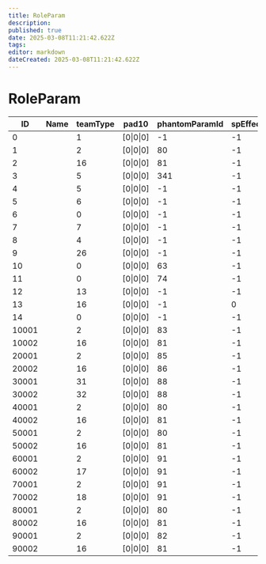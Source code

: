 ```yaml
---
title: RoleParam
description: 
published: true
date: 2025-03-08T11:21:42.622Z
tags: 
editor: markdown
dateCreated: 2025-03-08T11:21:42.622Z
---
```


# RoleParam
|ID   |Name|teamType|pad10            |phantomParamId|spEffectID0|spEffectID1|spEffectID2|spEffectID3|spEffectID4|spEffectID5|spEffectID6|spEffectID7|spEffectID8|spEffectID9|sosSignSfxId|mySosSignSfxId|summonStartAnimId|itemlotParamId|voiceChatGroup|roleNameColor|pad1      |roleNameId|teamTypeByGiantNut|pad3             |phantomParamId_vowRank1|phantomParamId_vowRank2|phantomParamId_vowRank3|spEffectID_vowRank0|spEffectID_vowRank1|spEffectID_vowRank2|spEffectID_vowRank3|signPhantomId|pad2                                                                                                                                    |
|-----|-|--|-----------------|---|--|--|--|--|--|--|--|--|--|--|-----|-----|-----|----|-|-|----------|------|--|-----------------|---|---|---|--|--|--|--|---|----------------------------------------------------------------------------------------------------------------------------------------|
|0    | |1 |[0&#124;0&#124;0]|-1 |-1|-1|-1|-1|-1|-1|-1|-1|-1|-1|0    |0    |0    |-1  |1|1|[0&#124;0]|331100|1 |[0&#124;0&#124;0]|-1 |-1 |-1 |-1|-1|-1|-1|-1 |[0&#124;0&#124;0&#124;0&#124;0&#124;0&#124;0&#124;0&#124;0&#124;0&#124;0&#124;0&#124;0&#124;0&#124;0&#124;0&#124;0&#124;0&#124;0&#124;0]|
1    | |2 |[0&#124;0&#124;0]|80 |-1|-1|-1|-1|-1|-1|-1|-1|-1|-1|30001|30000|63010|5510|1|1|[0&#124;0]|331101|2 |[0&#124;0&#124;0]|80 |80 |80 |-1|-1|-1|-1|74 |[0&#124;0&#124;0&#124;0&#124;0&#124;0&#124;0&#124;0&#124;0&#124;0&#124;0&#124;0&#124;0&#124;0&#124;0&#124;0&#124;0&#124;0&#124;0&#124;0]|
2    | |16|[0&#124;0&#124;0]|81 |-1|-1|-1|-1|-1|-1|-1|-1|-1|-1|30011|30010|63010|5530|0|2|[0&#124;0]|331102|19|[0&#124;0&#124;0]|81 |81 |81 |-1|-1|-1|-1|181|[0&#124;0&#124;0&#124;0&#124;0&#124;0&#124;0&#124;0&#124;0&#124;0&#124;0&#124;0&#124;0&#124;0&#124;0&#124;0&#124;0&#124;0&#124;0&#124;0]|
3    | |5 |[0&#124;0&#124;0]|341|-1|-1|-1|-1|-1|-1|-1|-1|-1|-1|0    |0    |63010|-1  |0|1|[0&#124;0]|0     |5 |[0&#124;0&#124;0]|341|341|341|-1|-1|-1|-1|-1 |[0&#124;0&#124;0&#124;0&#124;0&#124;0&#124;0&#124;0&#124;0&#124;0&#124;0&#124;0&#124;0&#124;0&#124;0&#124;0&#124;0&#124;0&#124;0&#124;0]|
4    | |5 |[0&#124;0&#124;0]|-1 |-1|-1|-1|-1|-1|-1|-1|-1|-1|-1|0    |0    |63010|-1  |0|1|[0&#124;0]|0     |5 |[0&#124;0&#124;0]|-1 |-1 |-1 |-1|-1|-1|-1|-1 |[0&#124;0&#124;0&#124;0&#124;0&#124;0&#124;0&#124;0&#124;0&#124;0&#124;0&#124;0&#124;0&#124;0&#124;0&#124;0&#124;0&#124;0&#124;0&#124;0]|
5    | |6 |[0&#124;0&#124;0]|-1 |-1|-1|-1|-1|-1|-1|-1|-1|-1|-1|0    |0    |63010|-1  |0|2|[0&#124;0]|0     |6 |[0&#124;0&#124;0]|-1 |-1 |-1 |-1|-1|-1|-1|-1 |[0&#124;0&#124;0&#124;0&#124;0&#124;0&#124;0&#124;0&#124;0&#124;0&#124;0&#124;0&#124;0&#124;0&#124;0&#124;0&#124;0&#124;0&#124;0&#124;0]|
6    | |0 |[0&#124;0&#124;0]|-1 |-1|-1|-1|-1|-1|-1|-1|-1|-1|-1|0    |0    |63010|-1  |0|2|[0&#124;0]|0     |0 |[0&#124;0&#124;0]|-1 |-1 |-1 |-1|-1|-1|-1|-1 |[0&#124;0&#124;0&#124;0&#124;0&#124;0&#124;0&#124;0&#124;0&#124;0&#124;0&#124;0&#124;0&#124;0&#124;0&#124;0&#124;0&#124;0&#124;0&#124;0]|
7    | |7 |[0&#124;0&#124;0]|-1 |-1|-1|-1|-1|-1|-1|-1|-1|-1|-1|0    |0    |63010|-1  |0|2|[0&#124;0]|0     |7 |[0&#124;0&#124;0]|-1 |-1 |-1 |-1|-1|-1|-1|-1 |[0&#124;0&#124;0&#124;0&#124;0&#124;0&#124;0&#124;0&#124;0&#124;0&#124;0&#124;0&#124;0&#124;0&#124;0&#124;0&#124;0&#124;0&#124;0&#124;0]|
8    | |4 |[0&#124;0&#124;0]|-1 |-1|-1|-1|-1|-1|-1|-1|-1|-1|-1|0    |0    |0    |-1  |1|1|[0&#124;0]|331100|4 |[0&#124;0&#124;0]|-1 |-1 |-1 |-1|-1|-1|-1|-1 |[0&#124;0&#124;0&#124;0&#124;0&#124;0&#124;0&#124;0&#124;0&#124;0&#124;0&#124;0&#124;0&#124;0&#124;0&#124;0&#124;0&#124;0&#124;0&#124;0]|
9    | |26|[0&#124;0&#124;0]|-1 |-1|-1|-1|-1|-1|-1|-1|-1|-1|-1|0    |0    |63010|-1  |0|1|[0&#124;0]|0     |26|[0&#124;0&#124;0]|-1 |-1 |-1 |-1|-1|-1|-1|-1 |[0&#124;0&#124;0&#124;0&#124;0&#124;0&#124;0&#124;0&#124;0&#124;0&#124;0&#124;0&#124;0&#124;0&#124;0&#124;0&#124;0&#124;0&#124;0&#124;0]|
10   | |0 |[0&#124;0&#124;0]|63 |-1|-1|-1|-1|-1|-1|-1|-1|-1|-1|0    |0    |63010|-1  |0|1|[0&#124;0]|0     |0 |[0&#124;0&#124;0]|63 |63 |63 |-1|-1|-1|-1|-1 |[0&#124;0&#124;0&#124;0&#124;0&#124;0&#124;0&#124;0&#124;0&#124;0&#124;0&#124;0&#124;0&#124;0&#124;0&#124;0&#124;0&#124;0&#124;0&#124;0]|
11   | |0 |[0&#124;0&#124;0]|74 |-1|-1|-1|-1|-1|-1|-1|-1|-1|-1|0    |0    |63010|-1  |0|1|[0&#124;0]|0     |0 |[0&#124;0&#124;0]|74 |74 |74 |-1|-1|-1|-1|-1 |[0&#124;0&#124;0&#124;0&#124;0&#124;0&#124;0&#124;0&#124;0&#124;0&#124;0&#124;0&#124;0&#124;0&#124;0&#124;0&#124;0&#124;0&#124;0&#124;0]|
12   | |13|[0&#124;0&#124;0]|-1 |-1|-1|-1|-1|-1|-1|-1|-1|-1|-1|0    |0    |63010|-1  |0|2|[0&#124;0]|0     |13|[0&#124;0&#124;0]|-1 |-1 |-1 |-1|-1|-1|-1|-1 |[0&#124;0&#124;0&#124;0&#124;0&#124;0&#124;0&#124;0&#124;0&#124;0&#124;0&#124;0&#124;0&#124;0&#124;0&#124;0&#124;0&#124;0&#124;0&#124;0]|
13   | |16|[0&#124;0&#124;0]|-1 |0 |0 |0 |0 |0 |0 |0 |0 |0 |0 |0    |0    |0    |0   |0|0|[0&#124;0]|0     |16|[0&#124;0&#124;0]|-1 |-1 |-1 |0 |0 |0 |0 |0  |[0&#124;0&#124;0&#124;0&#124;0&#124;0&#124;0&#124;0&#124;0&#124;0&#124;0&#124;0&#124;0&#124;0&#124;0&#124;0&#124;0&#124;0&#124;0&#124;0]|
14   | |0 |[0&#124;0&#124;0]|-1 |-1|-1|-1|-1|-1|-1|-1|-1|-1|-1|0    |0    |0    |-1  |0|1|[0&#124;0]|0     |0 |[0&#124;0&#124;0]|-1 |-1 |-1 |-1|-1|-1|-1|-1 |[0&#124;0&#124;0&#124;0&#124;0&#124;0&#124;0&#124;0&#124;0&#124;0&#124;0&#124;0&#124;0&#124;0&#124;0&#124;0&#124;0&#124;0&#124;0&#124;0]|
10001| |2 |[0&#124;0&#124;0]|83 |-1|-1|-1|-1|-1|-1|-1|-1|-1|-1|30001|30000|63010|5550|0|1|[0&#124;0]|331111|2 |[0&#124;0&#124;0]|83 |84 |84 |-1|-1|-1|-1|-1 |[0&#124;0&#124;0&#124;0&#124;0&#124;0&#124;0&#124;0&#124;0&#124;0&#124;0&#124;0&#124;0&#124;0&#124;0&#124;0&#124;0&#124;0&#124;0&#124;0]|
10002| |16|[0&#124;0&#124;0]|81 |-1|-1|-1|-1|-1|-1|-1|-1|-1|-1|30011|30010|63010|-1  |0|2|[0&#124;0]|0     |19|[0&#124;0&#124;0]|81 |81 |81 |-1|-1|-1|-1|-1 |[0&#124;0&#124;0&#124;0&#124;0&#124;0&#124;0&#124;0&#124;0&#124;0&#124;0&#124;0&#124;0&#124;0&#124;0&#124;0&#124;0&#124;0&#124;0&#124;0]|
20001| |2 |[0&#124;0&#124;0]|85 |-1|-1|-1|-1|-1|-1|-1|-1|-1|-1|30021|30020|63020|5030|1|1|[0&#124;0]|331121|2 |[0&#124;0&#124;0]|85 |85 |85 |-1|-1|-1|-1|185|[0&#124;0&#124;0&#124;0&#124;0&#124;0&#124;0&#124;0&#124;0&#124;0&#124;0&#124;0&#124;0&#124;0&#124;0&#124;0&#124;0&#124;0&#124;0&#124;0]|
20002| |16|[0&#124;0&#124;0]|86 |-1|-1|-1|-1|-1|-1|-1|-1|-1|-1|30031|30030|63020|5030|0|2|[0&#124;0]|331122|19|[0&#124;0&#124;0]|86 |86 |86 |-1|-1|-1|-1|186|[0&#124;0&#124;0&#124;0&#124;0&#124;0&#124;0&#124;0&#124;0&#124;0&#124;0&#124;0&#124;0&#124;0&#124;0&#124;0&#124;0&#124;0&#124;0&#124;0]|
30001| |31|[0&#124;0&#124;0]|88 |-1|-1|-1|-1|-1|-1|-1|-1|-1|-1|30041|30040|63010|5020|0|1|[0&#124;0]|331131|31|[0&#124;0&#124;0]|88 |88 |88 |-1|-1|-1|-1|187|[0&#124;0&#124;0&#124;0&#124;0&#124;0&#124;0&#124;0&#124;0&#124;0&#124;0&#124;0&#124;0&#124;0&#124;0&#124;0&#124;0&#124;0&#124;0&#124;0]|
30002| |32|[0&#124;0&#124;0]|88 |-1|-1|-1|-1|-1|-1|-1|-1|-1|-1|30051|30050|63010|5020|0|2|[0&#124;0]|331132|20|[0&#124;0&#124;0]|88 |88 |88 |-1|-1|-1|-1|187|[0&#124;0&#124;0&#124;0&#124;0&#124;0&#124;0&#124;0&#124;0&#124;0&#124;0&#124;0&#124;0&#124;0&#124;0&#124;0&#124;0&#124;0&#124;0&#124;0]|
40001| |2 |[0&#124;0&#124;0]|80 |-1|-1|-1|-1|-1|-1|-1|-1|-1|-1|30061|30060|63010|-1  |0|1|[0&#124;0]|331141|2 |[0&#124;0&#124;0]|80 |80 |80 |-1|-1|-1|-1|-1 |[0&#124;0&#124;0&#124;0&#124;0&#124;0&#124;0&#124;0&#124;0&#124;0&#124;0&#124;0&#124;0&#124;0&#124;0&#124;0&#124;0&#124;0&#124;0&#124;0]|
40002| |16|[0&#124;0&#124;0]|81 |-1|-1|-1|-1|-1|-1|-1|-1|-1|-1|30011|30010|63010|-1  |0|2|[0&#124;0]|331142|19|[0&#124;0&#124;0]|81 |81 |81 |-1|-1|-1|-1|-1 |[0&#124;0&#124;0&#124;0&#124;0&#124;0&#124;0&#124;0&#124;0&#124;0&#124;0&#124;0&#124;0&#124;0&#124;0&#124;0&#124;0&#124;0&#124;0&#124;0]|
50001| |2 |[0&#124;0&#124;0]|80 |-1|-1|-1|-1|-1|-1|-1|-1|-1|-1|30001|30000|63010|5510|1|1|[0&#124;0]|331101|2 |[0&#124;0&#124;0]|80 |80 |80 |-1|-1|-1|-1|-1 |[0&#124;0&#124;0&#124;0&#124;0&#124;0&#124;0&#124;0&#124;0&#124;0&#124;0&#124;0&#124;0&#124;0&#124;0&#124;0&#124;0&#124;0&#124;0&#124;0]|
50002| |16|[0&#124;0&#124;0]|81 |-1|-1|-1|-1|-1|-1|-1|-1|-1|-1|30011|30010|63010|5530|0|2|[0&#124;0]|331146|19|[0&#124;0&#124;0]|81 |81 |81 |-1|-1|-1|-1|-1 |[0&#124;0&#124;0&#124;0&#124;0&#124;0&#124;0&#124;0&#124;0&#124;0&#124;0&#124;0&#124;0&#124;0&#124;0&#124;0&#124;0&#124;0&#124;0&#124;0]|
60001| |2 |[0&#124;0&#124;0]|91 |-1|-1|-1|-1|-1|-1|-1|-1|-1|-1|30001|30000|63010|-1  |0|1|[0&#124;0]|0     |2 |[0&#124;0&#124;0]|91 |91 |91 |-1|-1|-1|-1|-1 |[0&#124;0&#124;0&#124;0&#124;0&#124;0&#124;0&#124;0&#124;0&#124;0&#124;0&#124;0&#124;0&#124;0&#124;0&#124;0&#124;0&#124;0&#124;0&#124;0]|
60002| |17|[0&#124;0&#124;0]|91 |-1|-1|-1|-1|-1|-1|-1|-1|-1|-1|30011|30010|63010|5580|0|2|[0&#124;0]|331143|21|[0&#124;0&#124;0]|91 |91 |91 |-1|-1|-1|-1|-1 |[0&#124;0&#124;0&#124;0&#124;0&#124;0&#124;0&#124;0&#124;0&#124;0&#124;0&#124;0&#124;0&#124;0&#124;0&#124;0&#124;0&#124;0&#124;0&#124;0]|
70001| |2 |[0&#124;0&#124;0]|91 |-1|-1|-1|-1|-1|-1|-1|-1|-1|-1|30001|30000|63010|-1  |1|1|[0&#124;0]|0     |2 |[0&#124;0&#124;0]|91 |91 |91 |-1|-1|-1|-1|-1 |[0&#124;0&#124;0&#124;0&#124;0&#124;0&#124;0&#124;0&#124;0&#124;0&#124;0&#124;0&#124;0&#124;0&#124;0&#124;0&#124;0&#124;0&#124;0&#124;0]|
70002| |18|[0&#124;0&#124;0]|91 |-1|-1|-1|-1|-1|-1|-1|-1|-1|-1|30011|30010|63010|5600|0|2|[0&#124;0]|331144|22|[0&#124;0&#124;0]|91 |91 |91 |-1|-1|-1|-1|-1 |[0&#124;0&#124;0&#124;0&#124;0&#124;0&#124;0&#124;0&#124;0&#124;0&#124;0&#124;0&#124;0&#124;0&#124;0&#124;0&#124;0&#124;0&#124;0&#124;0]|
80001| |2 |[0&#124;0&#124;0]|80 |-1|-1|-1|-1|-1|-1|-1|-1|-1|-1|30001|30000|63010|5510|1|1|[0&#124;0]|331101|2 |[0&#124;0&#124;0]|80 |80 |80 |-1|-1|-1|-1|-1 |[0&#124;0&#124;0&#124;0&#124;0&#124;0&#124;0&#124;0&#124;0&#124;0&#124;0&#124;0&#124;0&#124;0&#124;0&#124;0&#124;0&#124;0&#124;0&#124;0]|
80002| |16|[0&#124;0&#124;0]|81 |-1|-1|-1|-1|-1|-1|-1|-1|-1|-1|30011|30010|63010|5530|0|2|[0&#124;0]|331102|19|[0&#124;0&#124;0]|81 |81 |81 |-1|-1|-1|-1|-1 |[0&#124;0&#124;0&#124;0&#124;0&#124;0&#124;0&#124;0&#124;0&#124;0&#124;0&#124;0&#124;0&#124;0&#124;0&#124;0&#124;0&#124;0&#124;0&#124;0]|
90001| |2 |[0&#124;0&#124;0]|82 |-1|-1|-1|-1|-1|-1|-1|-1|-1|-1|30001|30000|63010|5550|0|1|[0&#124;0]|331112|2 |[0&#124;0&#124;0]|82 |82 |82 |-1|-1|-1|-1|-1 |[0&#124;0&#124;0&#124;0&#124;0&#124;0&#124;0&#124;0&#124;0&#124;0&#124;0&#124;0&#124;0&#124;0&#124;0&#124;0&#124;0&#124;0&#124;0&#124;0]|
90002| |16|[0&#124;0&#124;0]|81 |-1|-1|-1|-1|-1|-1|-1|-1|-1|-1|30011|30010|63010|-1  |0|2|[0&#124;0]|0     |19|[0&#124;0&#124;0]|81 |81 |81 |-1|-1|-1|-1|-1 |[0&#124;0&#124;0&#124;0&#124;0&#124;0&#124;0&#124;0&#124;0&#124;0&#124;0&#124;0&#124;0&#124;0&#124;0&#124;0&#124;0&#124;0&#124;0&#124;0]|
